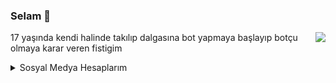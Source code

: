 ### Selam 👋

[<img src="https://lanyard-profile-readme.vercel.app/api/853235926825435146" align="right">](https://discord.com/users/853235926825435146)

17 yaşında kendi halinde takılıp dalgasına bot yapmaya başlayıp botçu olmaya karar veren fistigim


<details>
  <summary>Sosyal Medya Hesaplarım</summary>
  
- [Discord](https://discord.com/users/853235926825435146)
- [Instagram](https://www.instagram.com/lilsahin210/)
- [Twitter](https://twitter.com/lilsahin210)
- [Spotify](https://open.spotify.com/artist/6Avv8vRF0aDxE7jEc6XS0m?si=PyAuNysNT--Z436dJbUAmQ)
</details>
